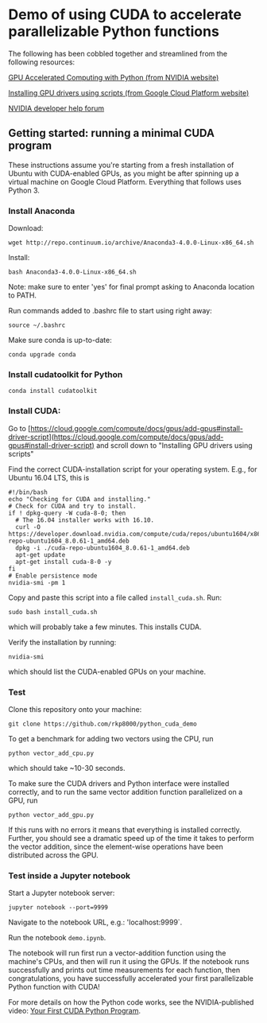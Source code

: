 # Demo of using CUDA to accelerate parallelizable Python functions

The following has been cobbled together and streamlined from the following resources:

[GPU Accelerated Computing with Python (from NVIDIA website)](https://developer.nvidia.com/how-to-cuda-python)

[Installing GPU drivers using scripts (from Google Cloud Platform website)](https://cloud.google.com/compute/docs/gpus/add-gpus#install-driver-script)

[NVIDIA developer help forum](https://devtalk.nvidia.com/default/topic/995277/cuda-8-0-toolkit-install-nvcc-not-found-ubuntu-16-04/)

## Getting started: running a minimal CUDA program

These instructions assume you're starting from a fresh installation of Ubuntu with CUDA-enabled GPUs, as you might be after spinning up a virtual machine on Google Cloud Platform. Everything that follows uses Python 3.

### Install Anaconda

Download:

```wget http://repo.continuum.io/archive/Anaconda3-4.0.0-Linux-x86_64.sh```

Install:

```bash Anaconda3-4.0.0-Linux-x86_64.sh```

Note: make sure to enter 'yes' for final prompt asking to Anaconda location to PATH.

Run commands added to .bashrc file to start using right away:

```source ~/.bashrc```

Make sure conda is up-to-date:

```conda upgrade conda```

### Install cudatoolkit for Python

```conda install cudatoolkit```

### Install CUDA:

Go to [https://cloud.google.com/compute/docs/gpus/add-gpus#install-driver-script](https://cloud.google.com/compute/docs/gpus/add-gpus#install-driver-script) and scroll down to "Installing GPU drivers using scripts"

Find the correct CUDA-installation script for your operating system. E.g., for Ubuntu 16.04 LTS, this is

```
#!/bin/bash
echo "Checking for CUDA and installing."
# Check for CUDA and try to install.
if ! dpkg-query -W cuda-8-0; then
  # The 16.04 installer works with 16.10.
  curl -O https://developer.download.nvidia.com/compute/cuda/repos/ubuntu1604/x86_64/cuda-repo-ubuntu1604_8.0.61-1_amd64.deb
  dpkg -i ./cuda-repo-ubuntu1604_8.0.61-1_amd64.deb
  apt-get update
  apt-get install cuda-8-0 -y
fi
# Enable persistence mode
nvidia-smi -pm 1
```

Copy and paste this script into a file called `install_cuda.sh`. Run:

```sudo bash install_cuda.sh```

which will probably take a few minutes. This installs CUDA.

Verify the installation by running:

```nvidia-smi```

which should list the CUDA-enabled GPUs on your machine.

### Test

Clone this repository onto your machine:

```git clone https://github.com/rkp8000/python_cuda_demo```

To get a benchmark for adding two vectors using the CPU, run 

```python vector_add_cpu.py```

which should take ~10-30 seconds.

To make sure the CUDA drivers and Python interface were installed correctly, and to run the same vector addition function parallelized on a GPU, run

```python vector_add_gpu.py```

If this runs with no errors it means that everything is installed correctly. Further, you should see a dramatic speed up of the time it takes to perform the vector addition, since the element-wise operations have been distributed across the GPU.

### Test inside a Jupyter notebook

Start a Jupyter notebook server:

```jupyter notebook --port=9999```

Navigate to the notebook URL, e.g.: 'localhost:9999`.

Run the notebook `demo.ipynb`.

The notebook will run first run a vector-addition function using the machine's CPUs, and then will run it using the GPUs. If the notebook runs successfully and prints out time measurements for each function, then congratulations, you have successfully accelerated your first parallelizable Python function with CUDA!

For more details on how the Python code works, see the NVIDIA-published video: [Your First CUDA Python Program](https://www.youtube.com/watch?v=dPQnFXD7DxM).

